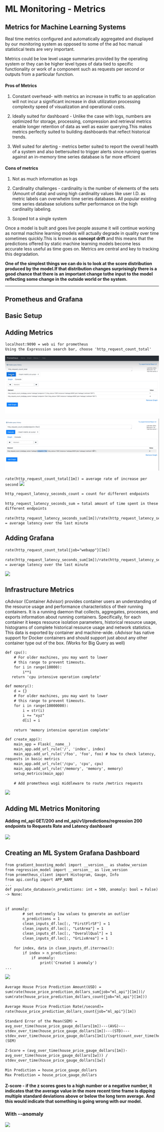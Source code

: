 # ML Monitoring - Metrics

## Metrics for Machine Learning Systems
Real time metrics configured and automatically aggregated and displayed
by our monitoring system as opposed to some of the ad hoc manual statistical tests are very important. 

Metrics could be low level usage summaries provided by the operating system or they can be higher level types of data tied to specific functionality or work of a component such as requests per second or outputs from a particular function.

#### Pros of Metrics 
1. Constant overhead-  with metrics an increase in traffic to an application will not incur a significant increase in disk utilization processing complexity speed of visualization and operational costs.

2. Ideally suited for dashboard - Unlike the case with logs, numbers are optimized for storage, processing, compression and retrieval metrics enable longer retention of data as well as easier querying.This makes metrics perfectly suited to building dashboards that reflect historical trends.

3. Well suited for alerting -  metrics better suited to report the overall health of a system and also bettersuited to trigger alerts since running queries against an in-memory time series database is far more efficient

#### Cons of metrics

1. Not as much information as logs

2. Cardinality challenges -  cardinality is the number of elements of the sets (Amount of data)  and using high cardinality values like user I.D. as metric labels can overwhelm time series databases. All popular existing time series database solutions suffer performance on the high cardinality labeling. 

3. Scoped tot a single system



Once a model is built and goes live people assume it will continue working as normal machine learning models will actually degrade in quality over time sometimes quickly.This is known as **concept drift** and this means that the predictions offered by static machine learning
models become less accurate less useful as time goes on. Metrics are central and key to tracking this degradation.



**One of the simplest things we can do is to look at the score distribution produced by the model.If that distribution changes surprisingly there is a good chance that there is an important change tothe input to the model reflecting some change in the outside world or the system.**

---
## Prometheus and Grafana
## Basic Setup
## Adding Metrics
```
localhost:9090 = web ui for prometheus
Using the Expresssion search bar, choose 'http_request_count_total'
```
 ![](https://github.com/LewisRa/Machine-Learning-Deployments/blob/master/markdownImages/AddingMetrics1.PNG)

![](https://github.com/LewisRa/Machine-Learning-Deployments/blob/master/markdownImages/AddingMetrics2.PNG)
 
```rate(http_request_count_total[1m]) = average rate of increase per second```
 ![](https://github.com/LewisRa/Machine-Learning-Deployments/blob/master/markdownImages/AddingMetrics3.PNG)

```
http_request_latency_seconds_count = count for different endpoints 

http_request_latency_seconds_sum = total amount of time spent in these different endpoints

rate(http_request_latency_seconds_sum[1m])/rate(http_request_latency_seconds_count[1m])
= average latency over the last minute 
```

## Adding Grafana
```
rate(http_request_count_total{job="webapp"}[1m])

rate(http_request_latency_seconds_sum[1m])/rate(http_request_latency_seconds_count[1m])
= average latency over the last minute
```
 ![](https://github.com/LewisRa/Machine-Learning-Deployments/blob/master/markdownImages/AddingGrafana1.PNG)
## Infrastructure Metrics

cAdvisor (Container Advisor) provides container users an understanding of the resource usage and performance characteristics of their running containers. It is a running daemon that collects, aggregates, processes, and exports information about running containers. Specifically, for each container it keeps resource isolation parameters, historical resource usage, histograms of complete historical resource usage and network statistics. This data is exported by container and machine-wide. cAdvisor has native support for Docker containers and should support just about any other container type out of the box. (Works for Big Query as well)

```
def cpu():
    # For older machines, you may want to lower
    # this range to prevent timeouts.
    for i in range(10000):
        i**i
   return 'cpu intensive operation complete'
```
```
def memory():
    d = {}
    # For older machines, you may want to lower
    # this range to prevent timeouts.
    for i in range(10000000):
        i = str(i)
        i += "xyz"
        d[i] = i

    return 'memory intensive operation complete'
```
```
def create_app():
    main_app = Flask(__name__)
    main_app.add_url_rule('/', 'index', index)
    main_app.add_url_rule('/foo', 'foo', foo) # how to check latency, requests in basic metrics
    main_app.add_url_rule('/cpu', 'cpu', cpu)
    main_app.add_url_rule('/memory', 'memory', memory)
    setup_metrics(main_app)

    # Add prometheus wsgi middleware to route /metrics requests
```
 ![](https://github.com/LewisRa/Machine-Learning-Deployments/blob/master/markdownImages/infrastructuremetrics.PNG)

## Adding ML Metrics Monitoring 

#### Adding ml_api GET/200 and ml_api/v1/predictions/regression 200 endpoints to Requests Rate and Latency dashboard

![](https://github.com/LewisRa/Machine-Learning-Deployments/blob/master/markdownImages/AddingMLmetrics.PNG)

## Creating an ML System Grafana Dashboard

```
from gradient_boosting_model import __version__ as shadow_version
from regression_model import __version__ as live_version
from prometheus_client import Histogram, Gauge, Info
from api.config import APP_NAME
...
def populate_database(n_predictions: int = 500, anomaly: bool = False) -> None:


if anomaly:
        # set extremely low values to generate an outlier
        n_predictions = 1
        clean_inputs_df.loc[:, "FirstFlrSF"] = 1
        clean_inputs_df.loc[:, "LotArea"] = 1
        clean_inputs_df.loc[:, "OverallQual"] = 1
        clean_inputs_df.loc[:, "GrLivArea"] = 1

    for index, data in clean_inputs_df.iterrows():
        if index > n_predictions:
            if anomaly:
                print('Created 1 anomaly')
...
```
![](https://github.com/LewisRa/Machine-Learning-Deployments/blob/master/markdownImages/CreatingaMLsystemDashboard.PNG)
```
Average House Price Prediction Amount(USD) = 
sum(rate(house_price_prediction_dollars_sum{job="ml_api"}[1m]))/
sum(rate(house_price_prediction_dollars_count{job="ml_api"}[1m]))

Average House Price Prediction Rate(/second)=
rate(house_price_prediction_dollars_count{job="ml_api"}[1m])

Standard Error of the Mean(SEM) =
avg_over_time(house_price_gauge_dollars[1m])---(AVG)---
stdev_over_time(house_price_gauge_dollars[1m])---(STD)---
stdev_over_time(house_price_gauge_dollars[1m])/(sqrt(count_over_time(house_price_prediction_dollars_count[1m]))) (SEM)

Z-Score = (avg_over_time(house_price_gauge_dollars[1m])-avg_over_time(house_price_gauge_dollars[1w])) / stdev_over_time(house_price_gauge_dollars[1w]) 

Min Prediction = house_price_gauge_dollars
Max Prediction = house_price_gauge_dollars
```
#### Z-score - if the z scores goes to a high number or a negative number, it indicates that the average value in the more recent time frame is dipping multiple standard deviations above or below the long term average. And this would indicate that something is going wrong with our model.

### With --anomaly

![](https://github.com/LewisRa/Machine-Learning-Deployments/blob/master/markdownImages/CreatingaMLsystemDashboard-withOutlier.PNG)
```
